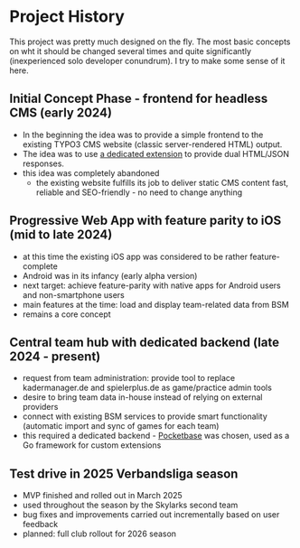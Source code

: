 # Project History

This project was pretty much designed on the fly. The most basic concepts on wht it should be changed several times
and quite significantly (inexperienced solo developer conundrum). I try to make some sense of it here.

## Initial Concept Phase - frontend for headless CMS (early 2024)

- In the beginning the idea was to provide a simple frontend to the existing TYPO3 CMS website (classic server-rendered
  HTML)
  output.
- The idea was to use [a dedicated extension](https://docs.typo3.org/p/friendsoftypo3/headless/4.6/en-us/)
  to provide dual HTML/JSON responses.
- this idea was completely abandoned
    - the existing website fulfills its job to deliver static CMS content fast, reliable and SEO-friendly - no need to
      change anything

## Progressive Web App with feature parity to iOS (mid to late 2024)

- at this time the existing iOS app was considered to be rather feature-complete
- Android was in its infancy (early alpha version)
- next target: achieve feature-parity with native apps for Android users and non-smartphone users
- main features at the time: load and display team-related data from BSM
- remains a core concept

## Central team hub with dedicated backend (late 2024 - present)

- request from team administration: provide tool to replace kadermanager.de and spielerplus.de as game/practice admin
  tools
- desire to bring team data in-house instead of relying on external providers
- connect with existing BSM services to provide smart functionality (automatic import and sync of games for each team)
- this required a dedicated backend - [Pocketbase](https://pocketbase.io/) was chosen, used as a Go framework for custom
  extensions

## Test drive in 2025 Verbandsliga season

- MVP finished and rolled out in March 2025
- used throughout the season by the Skylarks second team
- bug fixes and improvements carried out incrementally based on user feedback
- planned: full club rollout for 2026 season

